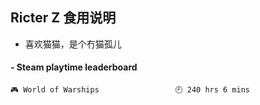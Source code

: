 ## Ricter Z 食用说明
- 喜欢猫猫，是个冇猫孤儿

<!-- steam-box start -->
#### - Steam playtime leaderboard
```text
🎮 World of Warships                 🕘 240 hrs 6 mins
```
<!-- Powered by https://github.com/YouEclipse/steam-box . -->
<!-- steam-box end -->

